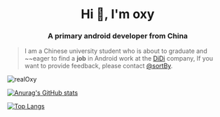 <h1 align="center">Hi 👋, I'm oxy</h1>
<h3 align="center">A primary android developer from China</h3>


> I am a Chinese university student who is about to graduate and ~~eager to find a **job** in Android
work at the [DiDi](https://github.com/didi) company,
If you want to provide feedback, please contact [@sortBy](https://t.me/sortBy).

<p align="left"> <img src="https://komarev.com/ghpvc/?username=realOxy&label=Profile%20views&color=0e75b6&style=flat" alt="realOxy" /> </p>

[![Anurag's GitHub stats](https://github-readme-stats.vercel.app/api?username=realOxy&show_icons=true&bg_color=30,e96443,904e95&title_color=fff&text_color=fff&icon_color=fff)](https://github.com/anuraghazra/github-readme-stats)

[![Top Langs](https://github-readme-stats.vercel.app/api/top-langs/?username=realOxy&hide=CSS&bg_color=30,e96443,904e95&title_color=fff&text_color=fff)](https://github.com/anuraghazra/github-readme-stats)
